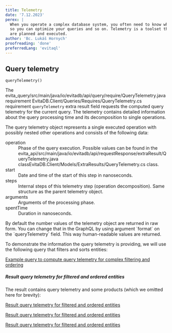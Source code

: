 ```yaml
---
title: Telemetry
date: '7.12.2023'
perex: |
  When you operate a complex database system, you often need to know what is happening under the hood of the database engine,
  so you can optimize your queries and so on. Telemetry is a toolset that helps you to understand how your actions
  are planned and executed.
author: 'Bc. Lukáš Hornych'
proofreading: 'done'
preferredLang: 'evitaql'
---
```


## Query telemetry

<LanguageSpecific to="evitaql,java,rest,csharp">

```evitaql-syntax
queryTelemetry()
```

</LanguageSpecific>

The <LanguageSpecific to="java,evitaql,rest"><SourceClass>evita_query/src/main/java/io/evitadb/api/query/require/QueryTelemetry.java</SourceClass> requirement</LanguageSpecific>
<LanguageSpecific to="csharp"><SourceClass>EvitaDB.Client/Queries/Requires/QueryTelemetry.cs</SourceClass> requirement</LanguageSpecific>
<LanguageSpecific to="graphql">`queryTelemetry` extra result field</LanguageSpecific>
requests the computed query telemetry for the current query. The telemetry contains detailed information about the query
processing time and its decomposition to single operations.

The query telemetry object represents a single executed operation with possibly nested other operations and consists of
the following data:

<dl>
	<dt>operation</dt>
	<dd>
		Phase of the query execution.
		Possible values can be found in the <LanguageSpecific to="java,evitaql,rest,graphql"><SourceClass>evita_api/src/main/java/io/evitadb/api/requestResponse/extraResult/QueryTelemetry.java</SourceClass> class</LanguageSpecific><LanguageSpecific to="csharp"><SourceClass>EvitaDB.Client/Models/ExtraResults/QueryTelemetry.cs</SourceClass> class</LanguageSpecific>.
	</dd>
	<dt>start</dt>
	<dd>
		Date and time of the start of this step in nanoseconds.
	</dd>
	<dt>steps</dt>
	<dd>
		Internal steps of this telemetry step (operation decomposition). Same structure as the parent telemetry object.
	</dd>
	<dt>arguments</dt>
	<dd>
		Arguments of the processing phase.
	</dd>
	<dt>spentTime</dt>
	<dd>
		Duration in nanoseconds.
	</dd>
</dl>

<LanguageSpecific to="graphql">
By default the number values of the telemetry object are returned in raw form. You can change that in the GraphQL by
using argument `format` on the `queryTelemetry` field. This way human-readable values are returned.
</LanguageSpecific>


To demonstrate the information the query telemetry is providing, we will use the following query that filters and sorts
entities:

<SourceCodeTabs requires="evita_functional_tests/src/test/resources/META-INF/documentation/evitaql-init.java" langSpecificTabOnly>

[Example query to compute query telemetry for complex filtering and ordering](/documentation/user/en/query/requirements/examples/telemetry/queryTelemetry.evitaql)
</SourceCodeTabs>

<Note type="info">

<NoteTitle toggles="true">

##### Result query telemetry for filtered and ordered entities

</NoteTitle>

The result contains query telemetry and some products (which we omitted here for brevity):

<LanguageSpecific to="evitaql,java,csharp">

<MDInclude sourceVariable="extraResults.QueryTelemetry">[Result query telemetry for filtered and ordered entities](/documentation/user/en/query/requirements/examples/telemetry/queryTelemetryResult.evitaql.json.md)</MDInclude>

</LanguageSpecific>
<LanguageSpecific to="graphql">

<MDInclude sourceVariable="data.queryProduct.extraResults.queryTelemetry">[Result query telemetry for filtered and ordered entities](/documentation/user/en/query/requirements/examples/telemetry/queryTelemetryResult.graphql.json.md)</MDInclude>

</LanguageSpecific>
<LanguageSpecific to="rest">

<MDInclude sourceVariable="extraResults.queryTelemetry">[Result query telemetry for filtered and ordered entities](/documentation/user/en/query/requirements/examples/telemetry/queryTelemetryResult.rest.json.md)</MDInclude>

</LanguageSpecific>

</Note>